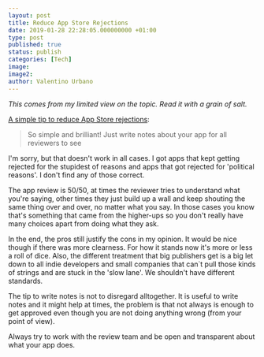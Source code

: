 ```yaml
---
layout: post
title: Reduce App Store Rejections
date: 2019-01-28 22:28:05.000000000 +01:00
type: post
published: true
status: publish
categories: [Tech]
image:
image2:
author: Valentino Urbano
---
```


_This comes from my limited view on the topic. Read it with a grain of salt._

[A simple tip to reduce App Store rejections](https://cur.at/ARHbG7o?m=email&sid=MP4LCCI):

> So simple and brilliant! Just write notes about your app for all reviewers to see

I'm sorry, but that doesn't work in all cases. I got apps that kept getting rejected for the stupidest of reasons and apps that got rejected for 'political reasons'. I don't find any of those correct.

The app review is 50/50, at times the reviewer tries to understand what you're saying, other times they just build up a wall and keep shouting the same thing over and over, no matter what you say. In those cases you know that's something that came from the higher-ups so you don't really have many choices apart from doing what they ask.

In the end, the pros still justify the cons in my opinion. It would be nice though if there was more clearness. For how it stands now it's more or less a roll of dice. Also, the different treatment that big publishers get is a big let down to all indie developers and small companies that can`t pull those kinds of strings and are stuck in the 'slow lane'. We shouldn't have different standards.

The tip to write notes is not to disregard alltogether. It is useful to write notes and it might help at times, the problem is that not always is enough to get approved even though you are not doing anything wrong (from your point of view).

Always try to work with the review team and be open and transparent about what your app does.
